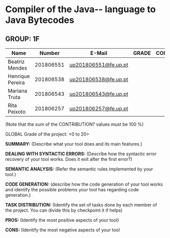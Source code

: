 # Compiler of the Java-- language to Java Bytecodes

## GROUP: 1F

| Name             | Number    | E-Mail             | GRADE | CONTRIBUTION |
| ---------------- | --------- | ------------------ | ----- | ------------ |
| Beatriz Mendes    | 201806551 |up201806551@fe.up.pt|||
| Henrique Pereira  | 201806538 |up201806538@fe.up.pt|||
| Mariana Truta    | 201806543 |up201806543@fe.up.pt|||
| Rita Peixoto    | 201806257 |up201806257@fe.up.pt|||

(Note that the sum of the CONTRIBUTION? values must be 100 %)



GLOBAL Grade of the project: <0 to 20>



**SUMMARY:** (Describe what your tool does and its main features.)





**DEALING WITH SYNTACTIC ERRORS:** (Describe how the syntactic error recovery of your tool works. Does it exit after the first error?)




**SEMANTIC ANALYSIS:** (Refer the semantic rules implemented by your tool.)




**CODE GENERATION:** (describe how the code generation of your tool works and identify the possible problems your tool has regarding code generation.)




**TASK DISTRIBUTION:** (Identify the set of tasks done by each member of the project. You can divide this by checkpoint it if helps)




**PROS:** (Identify the most positive aspects of your tool)




**CONS:** (Identify the most negative aspects of your tool